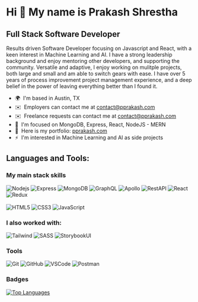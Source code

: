 Hi 👋 My name is Prakash Shrestha
================================

Full Stack Software Developer
------------------

Results driven Software Developer focusing on Javascript and React, with a keen interest in Machine Learning and AI. I have a strong leadership background and enjoy mentoring other developers, and supporting the community. Versatile and adaptive, I enjoy working on mulitple projects, both large and small and am able to switch gears with ease. I have over 5 years of process improvement project management experience, and a deep belief in the power of leaving everything better than I found it.

* 🌍  I'm based in Austin, TX
* ✉️  Employers can contact me at [contact@pprakash.com](mailto:contact@pprakash.com)
* ✉️  Freelance requests can contact me at [contact@pprakash.com](mailto:contact@pprakash.com)    
* 🧠  I'm focused on MongoDB, Express, React, NodeJS - MERN
* 🤝  Here is my portfolio: [pprakash.com](https://pprakash.com)
* ⚡  I'm interested in Machine Learning and AI as side projects

## Languages and Tools:

### My main stack skills
![Nodejs](https://img.shields.io/badge/-NodeJS-green?style=flat-square&logo=Node.js)
![Express](https://img.shields.io/badge/-Express-purple?style=flat-square&logo=express)
![MongoDB](https://img.shields.io/badge/-MongoDB-green?style=flat-square&logo=mongodb)
![GraphQL](https://img.shields.io/badge/-GraphQL-pink?style=flat-square&logo=graphql)
![Apollo](https://img.shields.io/badge/-Apollo-blue?style=flat-square&logo=apollo)
![RestAPI](https://img.shields.io/badge/-RestAPI-grey?style=flat-square&logo=restapi)
![React](https://img.shields.io/badge/-ReactJS-blue?style=flat-square&logo=react)
![Redux](https://img.shields.io/badge/Redux-593D88?style=flat-square&logo=redux&logoColor=white)
<br>
<br>
![HTML5](https://img.shields.io/badge/-HTML5-E34F26?style=flat-square&logo=html5&logoColor=white)
![CSS3](https://img.shields.io/badge/-CSS3-1572B6?style=flat-square&logo=css3)
![JavaScript](https://img.shields.io/badge/-JavaScript-yellow?style=flat-square&logo=javascript)


### I also worked with:
![Tailwind](https://img.shields.io/badge/Tailwind_CSS-38B2AC?style=flat-square&logo=tailwind-css&logoColor=white)
![SASS](https://img.shields.io/badge/-Sass-CC6699?style=flat-square&logo=sass&logoColor=FFFFFF)
![StorybookUI](https://img.shields.io/badge/-Storybook_UI-blue?style=flat-square&logo=storybookui)

### Tools
![Git](https://img.shields.io/badge/-Git-black?style=flat-square&logo=git)
![GitHub](https://img.shields.io/badge/-GitHub-181717?style=flat-square&logo=github)
![VSCode](https://img.shields.io/badge/-VS_Code-007ACC?style=flat-square&logo=visual-studio-code)
![Postman](https://img.shields.io/badge/-Postman-orange?style=flat-square&logo=postman)

### Badges
<a href="https://github.com/pprakashs" align="left"><img src="https://github-readme-stats.vercel.app/api/top-langs/?username=thomasaurelius&langs_count=10&title_color=0891b2&text_color=ffffff&icon_color=0891b2&bg_color=1c1917&hide_border=true&locale=en&custom_title=Top%20%Languages" alt="Top Languages" /></a>
